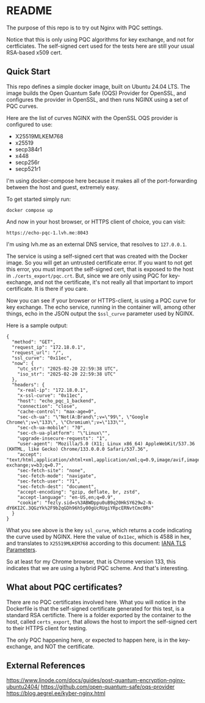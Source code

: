 # README

The purpose of this repo is to try out Nginx with PQC settings.

Notice that this is only using PQC algorithms for key exchange, 
and not for certficiates. The self-signed cert used for the tests
here are still your usual RSA-based x509 cert.

## Quick Start

This repo defines a simple docker image, built on Ubuntu 24.04 LTS.
The image builds the Open Quantum Safe (OQS) Provider for OpenSSL, and configures
the provider in OpenSSL, and then runs NGINX using a set of PQC curves.

Here are the list of curves NGINX with the OpenSSL OQS provider is configured to use:

* X25519MLKEM768 
* x25519
* secp384r1
* x448
* secp256r
* secp521r1

I'm using docker-compose here because it makes all of the port-forwarding between the host and guest,
extremely easy. 

To get started simply run:

```
docker compose up
```

And now in your host browser, or HTTPS client of choice, you can visit:
```
https://echo-pqc-1.lvh.me:8043
```

I'm using lvh.me as an external DNS service, that resolves to `127.0.0.1`.

The service is using a self-signed cert that was created with the Docker image.
So you will get an untrusted certificate error. If you want to not get this error,
you must import the self-signed cert, that is exposed to the host in `./certs_export/pqc.crt`.
But, since we are only using PQC for key-exchange, and not the certificate, it's not really all 
that important to import certificate. It is there if you care.

Now you can see if your browser or HTTPS-client, is using a PQC curve for key exchange.
The echo service, running in the container will, among other things, echo 
in the JSON output the `$ssl_curve` parameter used by NGINX.

Here is a sample output:

```
{
  "method": "GET",
  "request_ip": "172.18.0.1",
  "request_url": "/",
  "ssl_curve": "0x11ec",
  "now": {
    "utc_str": "2025-02-20 22:59:38 UTC",
    "iso_str": "2025-02-20 22:59:38 UTC"
  },
  "headers": {
    "x-real-ip": "172.18.0.1",
    "x-ssl-curve": "0x11ec",
    "host": "echo_pqc_1_backend",
    "connection": "close",
    "cache-control": "max-age=0",
    "sec-ch-ua": "\"Not(A:Brand\";v=\"99\", \"Google Chrome\";v=\"133\", \"Chromium\";v=\"133\"",
    "sec-ch-ua-mobile": "?0",
    "sec-ch-ua-platform": "\"Linux\"",
    "upgrade-insecure-requests": "1",
    "user-agent": "Mozilla/5.0 (X11; Linux x86_64) AppleWebKit/537.36 (KHTML, like Gecko) Chrome/133.0.0.0 Safari/537.36",
    "accept": "text/html,application/xhtml+xml,application/xml;q=0.9,image/avif,image/webp,image/apng,*/*;q=0.8,application/signed-exchange;v=b3;q=0.7",
    "sec-fetch-site": "none",
    "sec-fetch-mode": "navigate",
    "sec-fetch-user": "?1",
    "sec-fetch-dest": "document",
    "accept-encoding": "gzip, deflate, br, zstd",
    "accept-language": "en-US,en;q=0.9",
    "cookie": "fezly.sid=s%3ABWDppu0uB9q20HkSY629w2-N-dY6KI2C.3QGzYk%2F9b2qGDh96h5y00gUcRUgiYRpcERNvtCmc0Rs"
  }
}
```

What you see above is the key `ssl_curve`, which returns a code indicating the curve used by NGINX.
Here the value of `0x11ec`, which is 4588 in hex, and translates to `X25519MLKEM768` according to this document: [IANA TLS Parameters](https://www.iana.org/assignments/tls-parameters/tls-parameters.xhtml#tls-parameters-8).

So at least for my Chrome browser, that is Chrome version 133, this indicates that we are using a hybrid PQC scheme.
And that's interesting.

## What about PQC certificates?

There are no PQC certificates involved here. 
What you will notice in the Dockerfile is that the self-signed certificate generated for this test, is a standard RSA certificte.
There is a folder exported by the container to the host, called `certs_export`, that allows the host to import the self-signed cert
to their HTTPS client for testing.

The only PQC happening here, or expected to happen here, is in the key-exchange, and NOT the certificate.

## External References

https://www.linode.com/docs/guides/post-quantum-encryption-nginx-ubuntu2404/
https://github.com/open-quantum-safe/oqs-provider
https://blog.aegrel.ee/kyber-nginx.html

